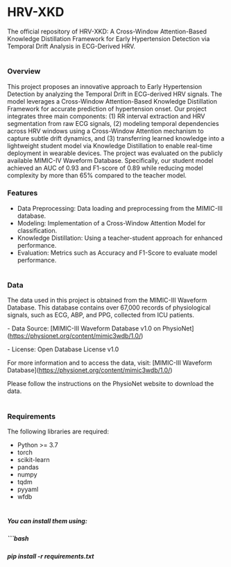 # HRV-XKD

The official repository of HRV-XKD: A Cross-Window Attention-Based Knowledge Distillation Framework for Early Hypertension Detection via Temporal Drift Analysis in ECG-Derived HRV.

# 

### Overview

<div class="justify-text">

This project proposes an innovative approach to Early Hypertension Detection by analyzing the Temporal Drift in ECG-derived HRV signals. The model leverages a Cross-Window Attention-Based Knowledge Distillation Framework for accurate prediction of hypertension onset. Our project integrates three main components: (1) RR interval extraction and HRV segmentation from raw ECG signals, (2) modeling temporal dependencies across HRV windows using a Cross-Window Attention mechanism to capture subtle drift dynamics, and (3) transferring learned knowledge into a lightweight student model via Knowledge Distillation to enable real-time deployment in wearable devices. The project was evaluated on the publicly available MIMIC-IV Waveform Database. Specifically, our student model achieved an AUC of 0.93 and F1-score of 0.89 while reducing model complexity by more than 65% compared to the teacher model. 

</div>



### Features

* Data Preprocessing: Data loading and preprocessing from the MIMIC-III database.
* Modeling: Implementation of a Cross-Window Attention Model for classification.
* Knowledge Distillation: Using a teacher-student approach for enhanced performance.
* Evaluation: Metrics such as Accuracy and F1-Score to evaluate model performance.

# 

### Data

The data used in this project is obtained from the MIMIC-III Waveform Database. This database contains over 67,000 records of physiological signals, such as ECG, ABP, and PPG, collected from ICU patients.



\- Data Source: \[MIMIC-III Waveform Database v1.0 on PhysioNet](https://physionet.org/content/mimic3wdb/1.0/)

\- License: Open Database License v1.0



For more information and to access the data, visit: \[MIMIC-III Waveform Database](https://physionet.org/content/mimic3wdb/1.0/)



Please follow the instructions on the PhysioNet website to download the data.

# 

### Requirements

The following libraries are required:

* Python >= 3.7
* torch
* scikit-learn
* pandas
* numpy
* tqdm
* pyyaml
* wfdb

# 

##### You can install them using:

##### ```bash

##### pip install -r requirements.txt

